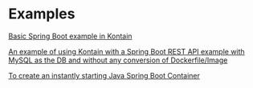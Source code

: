 # Examples
[Basic Spring Boot example in Kontain](/examples/java/spring-boot-hello/)

[An example of using Kontain with a Spring Boot REST API example with MySQL as the DB and without any conversion of Dockerfile/Image](/examples/java/spring-boot-restapi-mysql/)

[To create an instantly starting Java Spring Boot Container](/examples/java/insta-start-spring-boot/)
